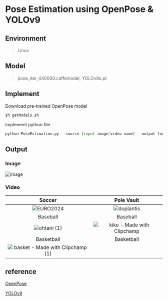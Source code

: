 # Pose Estimation using OpenPose & YOLOv9

## Environment
> Linux
## Model
> pose_iter_440000.caffemodel,  YOLOv9s.pt

## Implement
Download pre-trained OpenPose model
```shell
sh getModels.sh
```
Implement python file
```python
python PoseEstimation.py --source [input image/video name] --output [output image/video name]
```

## Output
### Image
![image](https://github.com/user-attachments/assets/33a3215a-72b1-465c-aff6-2789ead034e3)

### Video
|Soccer|Pole Vault|
|:--:|:--:|
|![EURO2024](https://github.com/user-attachments/assets/ba405671-7761-49ea-8314-bd3b0b40e1c0)|![duplantis](https://github.com/user-attachments/assets/e1e3007a-1100-4e1a-a972-a7b84f2eef19)|
|Baseball|Baseball|
|![ohtani (1)](https://github.com/user-attachments/assets/f70da5f7-5171-4015-9e9f-122275003cee)|![kike - Made with Clipchamp](https://github.com/user-attachments/assets/66abf01d-3f1d-4663-be4f-65d34d876298)|
|Basketball|Basketball|
|![basket - Made with Clipchamp (1)](https://github.com/user-attachments/assets/5a7bc22b-b428-4ac9-ad59-d612608433e1)||

## reference
[OpenPose](https://github.com/CMU-Perceptual-Computing-Lab/openpose)

[YOLOv9](https://github.com/WongKinYiu/yolov9)
